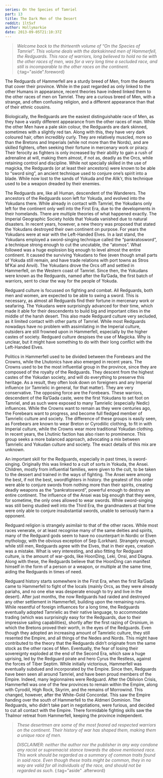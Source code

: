 ```yaml
---
series: On the Species of Tamriel
part: 13
title: The Dark Men of the Desert
reddit: 1lt5xf
author: Hollymarkie
date: 2013-09-05T21:10:37Z
---
```


> *Welcome back to the thirteenth volume of “On the Species of Tamriel”. This*
> *volume deals with the darkskinned men of Hammerfell, the Redguards. This*
> *race of warriors, long believed to hold no tie with the other races of men,*
> *was for a very long time a secluded race, and still is incomparable to the*
> *other races on the continent.*
{:tag="aside".foreword}

The Redguards of Hammerfell are a sturdy breed of Men, from the deserts that
cover their province. While in the past regarded as only linked to the other
Humans in appearance, recent theories have indeed linked them to the other races
of men on Tamriel. They are a curious breed of Men, with a strange, and often
confusing religion, and a different appearance than that of their ethnic cousins.

Biologically, the Redguards are the easiest distinguishable race of Men, as they
have a vastly different appearance from the other races of man. While the other
Men have a pale skin colour, the Redguards are dark skinned, sometimes with a
slightly red tan. Along with this, they have very dark coloured hair, often
incredibly curly. They are relatively muscled, more so than the Bretons and
Imperials (while not more than the Nords), and are skilled fighters, often
seeking their fortune in mercenary work or piracy. Their ferocity as fighters is
only increased by their ability to gain a rush of adrenaline at will, making
them almost, if not as, deadly as the Orcs, while retaining control and
discipline. While not specially skilled in the use of magicka, the Redguards (or
at least their ancestors) were known to be able to “sword sing”, an ancient
technique used to conjure one’s spirit into a blade. While now lost to the sands
of Yokuda and the Alik’r, this technique used to be a weapon dreaded by their
enemies.

The Redguards are, like all Human, descendent of the Wanderers. The ancestors of
the Redguards soon left for Yokuda, and evolved into the Yokudans there. While
already in contact with Tamriel, the Yokudans only left for the continent only
well into the First Era, due to the developments in their homelands. There are
multiple theories of what happened exactly. The Imperial Geographic Society
holds that Yokuda vanished due to natural disasters. In recent years, however, a
new theory was proposed that stated the Yokudans destroyed their own continent
on purpose. For years the Yokudans were at war with the Left-Handed Elves. In a
last stand, the Yokudans employed a sword-singing technique called the
“pankratosword”, a technique strong enough to cut the uncutable, the “atomos”.
What followed was a huge explosion big enough to level almost the entire
continent. It caused the surviving Yokudans to flee (even though small parts of
Yokuda still remain, and have trade relations with port towns as Stros M’Kai and
Anvil). The Yokudans drove the Orcs off and settled in Hammerfell, on the
Western coast of Tamriel. Since then, the Yokudans were known as the Redguards,
named after the Ra’Gada, the first batch of warriors, sent to clear the way for
the people of Yokuda.

Redguard culture is focussed on fighting and combat. All Redguards, both men and
women, are expected to be able to swing a sword. This is necessary, as almost
all Redguards find their fortune in mercenary work or seafaring. The Yokudans
were surprisingly advanced for their time, which made it able for their
descendents to build big and important cities in the middle of the harsh desert.
This also made Redguard culture very secluded, as it limited contact with other
parts of Tamriel. While most Redguards nowadays have no problem with
assimilating in the Imperial culture, outsiders are still frowned upon in
Hammerfell, especially by the higher castes of society. Redguard culture
despises the use of Magicka. Why is unclear, but it might have something to do
with their long conflict with the Left-Handed Elves.

Politics in Hammerfell used to be divided between the Forebears and the Crowns,
while the Lhutonics have also emerged in recent years. The Crowns used to be the
most influential group in the province, since they are composed of the royalty
of the Redguards. They descent from the highest castes of the Yokudan society,
and will do everything to preserve this heritage. As a result, they often look
down on foreigners and any Imperial influence (or Tamrielic in general, for that
matter). They are very conservative. The opposing force are the Forebears. These
warriors, descendent of the Ra’Gada caste, were the first Yokudans to set foot
on Tamriel, and as such were exposed to many Tamrielic (especially Nedic)
influences. While the Crowns want to remain as they were centuries ago, the
Forebears want to progress, and become full fledged member of Tamrielic culture
and society. The difference of these groups is easily seen, as Forebears are
known to wear Breton or Cyrodiilic clothing, to fit in with Imperial culture,
while the Crowns wear more traditional Yokudan clothing. In recent years, the
Lhutinic faction has also risen to prominence. This group seeks a more balanced
approach, advocating a mix between Tamrielic and Yokudan culture and society.
The exact details of this mix are unknown.

An important skill for the Redguards, especially in past times, is
sword-singing. Originally this was linked to a cult of sorts in Yokuda, the
Ansei. Children, mostly from influential families, were given to the cult, to be
taken to the dessert and trained in the ways of fighting. The Ansei were among
the best, if not the best, swordfighters in history. the greatest of this order
were able to conjure swords from nothing more than their spirits, creating
deadly weapons as the “pankratosword”, powerful enough to destroy an entire
continent. The influence of the Ansei was big enough that they were, for
sometime, the only ones allowed to wear swords. While sword-singing was still
being studied well into the Third Era, the grandmasters at that time were only
able to conjure insubstantial swords, unable to seriously harm a opponent.

Redguard religion is strangely asimilair to that of the other races. While most
races venerate, or at least recognise many of the same deities and spirits, many
of the Redguard gods seem to have no counterpart in Nordic or Elven mythology,
with the obvious exception of Sep (Lorkhan). Strangely enough, while still men,
Redguards agree with the Elves, that in their eyes, creation was a mistake. What
is very interesting, and also fitting for Redguard culture, is the amount of
war-gods, like HoonDing, Leki, Onsi, and Diagna. Along with these, the Redguards
believe that the HoonDing can manifest himself in the form of a person or a
weapon, or multiple at the same time, aiding the Redguards in times of need.

Redguard history starts somewhere in the First Era, when the first Ra’Gada came
to Hammerfell to fight of the locals (mainly Orcs, as they were already pariahs,
and no one else was desperate enough to try and live in the desert). After just
months, the now Redguards had raided and destroyed any other settlement in
Hammerfell, building upon the remaining ruins. While resentful of foreign
influences for a long time, the Redguards eventually adopted Tamrielic as their
native language, to accommodate trading (which was surprisingly easy for the
Redguards, due to their impressive sailing capabilities), shortly after the
first razing of Orsinium, in which the Bretons proved their worth, in the eyes
of the Redguards. Even though they adopted an increasing amount of Tamrielic
culture, they still resented the Empire, and all things of the Nedes and Nords.
This might have contributed to the theory that the Redguards didn’t originate
from the same stock as the other races of Men. Eventually, the fear of losing
their sovereignty exploded at the end of the Second Era, which saw a huge
uprising, led by the Redguard pirate and hero Cyrus the Restless, against the
forces of Tiber Septim. While initially victorious, Hammerfell was eventually
subdued and incorporated by the Empire. Since then, Redguards have been seen
all around Tamriel, and have been proud members of the Empire. Indeed, many
legionnaires were Redguard. After the Oblivion Crisis, Hammerfell was one of the
few provinces to remain within the Empire, along with Cyrodiil, High Rock,
Skyrim, and the remains of Morrowind. This changed, however, after the
White-Gold Concordat. This saw the Empire handing over the south of Hammerfell
to the Aldmeri Dominion. The Redguards, who didn’t take part in negotiations,
were furious, and decided to cut all contact with the Empire. There formidable
fighting skills saw the Thalmor retreat from Hammerfell, keeping the province
independent.

> *These desertmen are some of the most feared ad respected warriors on the*
> *continent. Their history of war has shaped them, making them a unique race*
> *of men.*
>
> *DISCLAIMER: neither the author nor the publisher in any way condone any*
> *racist or supremacist stance towards the above mentioned race. This work*
> *should be regarded as a summary of common traits found in said race. Even*
> *though these traits might be common, they in no way are valid for all*
> *individuals of the race, and should not be regarded as such.*
{:tag="aside" .afterword}

